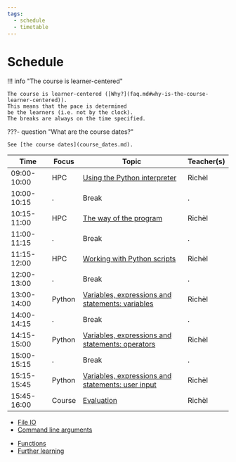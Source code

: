 ```yaml
---
tags:
  - schedule
  - timetable
---
```


# Schedule

!!! info "The course is learner-centered"

    The course is learner-centered ([Why?](faq.md#why-is-the-course-learner-centered)).
    This means that the pace is determined
    be the learners (i.e. not by the clock).
    The breaks are always on the time specified.


???- question "What are the course dates?"

    See [the course dates](course_dates.md).

<!-- markdownlint-disable MD013 --><!-- Tables cannot be split up over lines, hence will break 80 characters per line -->

Time        |Focus |Topic                                                                                                  |Teacher(s)
------------|------|-------------------------------------------------------------------------------------------------|----------
09:00-10:00 |HPC   | [Using the Python interpreter](sessions/using_the_python_interpreter.md)                               |Richèl
10:00-10:15 |.     | Break                                                                                                  |.
10:15-11:00 |HPC   | [The way of the program](sessions/the_way_of_the_program.md)                                           |Richèl
11:00-11:15 |.     | Break                                                                                                  |.
11:15-12:00 |HPC   | [Working with Python scripts](sessions/working_with_python_scripts.md)                                 |Richèl
12:00-13:00 |.     | Break                                                                                                  |.
13:00-14:00 |Python| [Variables, expressions and statements: variables](sessions/variables_expressions_and_statements_1.md) |Richèl
14:00-14:15 |.     | Break                                                                                                  |.
14:15-15:00 |Python| [Variables, expressions and statements: operators](sessions/variables_expressions_and_statements_2.md) |Richèl
15:00-15:15 |.     | Break                                                                                                  |.
15:15-15:45 |Python| [Variables, expressions and statements: user input](sessions/variables_expressions_and_statements_3.md)|Richèl
15:45-16:00 |Course| [Evaluation](evaluation.md)                                                                            |Richèl

<!-- markdownlint-enable MD013 -->

<!-- - [Modules and Python packages](sessions/hello_little_turtles.md) -->
- [File IO](sessions/files.md)
- [Command line arguments](sessions/command_line_arguments.md)
<!-- - [Graphics](sessions/graphics.md) -->
- [Functions](sessions/functions.md)
- [Further learning](further_learning.md)

